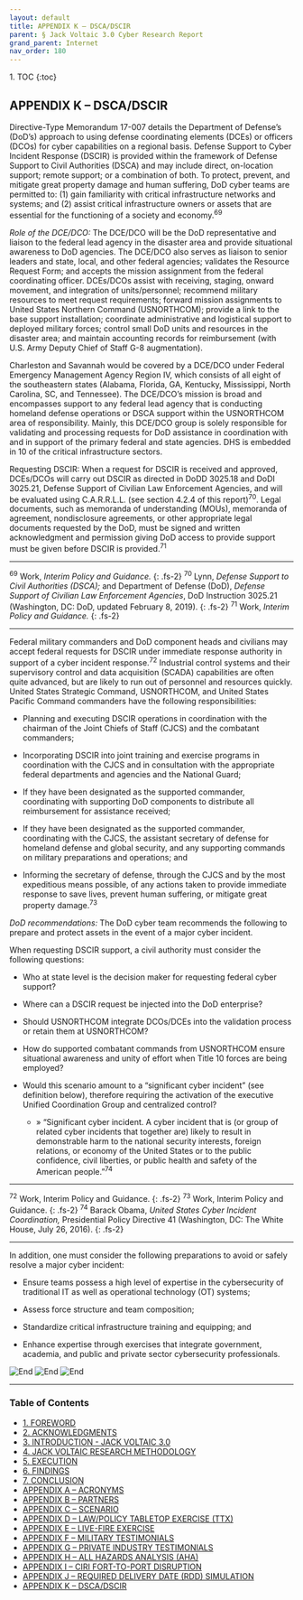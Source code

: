 ```yaml
---
layout: default
title: APPENDIX K – DSCA/DSCIR      
parent: § Jack Voltaic 3.0 Cyber Research Report 
grand_parent: Internet
nav_order: 180 
---
```

<style>
.dont-break-out {
  /* These are technically the same, but use both */
  overflow-wrap: break-word;
  word-wrap: break-word;

  -ms-word-break: break-all;
  /* This is the dangerous one in WebKit, as it breaks things wherever */
  word-break: break-all;
  /* Instead use this non-standard one: */
  word-break: break-word;
}
</style>

<div class="dont-break-out" markdown="1">
1. TOC
{:toc}

## APPENDIX K – DSCA/DSCIR
Directive-Type Memorandum 17-007 details the Department of Defense’s (DoD’s) approach to using defense coordinating elements (DCEs) or officers (DCOs) for cyber capabilities on a regional basis. Defense Support to Cyber Incident Response (DSCIR) is provided within the framework of Defense Support to Civil Authorities (DSCA) and may include direct, on-location support; remote support; or a combination of both. To protect, prevent, and mitigate great property damage and human suffering, DoD cyber teams are permitted to: (1) gain familiarity with critical infrastructure networks and systems; and (2) assist critical infrastructure owners or assets that are essential for the functioning of a society and economy.<sup>69</sup>

*Role of the DCE/DCO:* The DCE/DCO will be the DoD representative and liaison to the federal lead agency in the disaster area and provide situational awareness to DoD agencies. The DCE/DCO also serves as liaison to senior leaders and state, local, and other federal agencies; validates the Resource Request Form; and accepts the mission assignment from the federal coordinating officer. DCEs/DCOs assist with receiving, staging, onward movement, and integration of units/personnel; recommend military resources to meet request requirements; forward mission assignments to United States Northern Command (USNORTHCOM); provide a link to the base support installation; coordinate administrative and logistical support to deployed military forces; control small DoD units and resources in the disaster area; and maintain accounting records for reimbursement (with U.S. Army Deputy Chief of Staff G-8 augmentation).

Charleston and Savannah would be covered by a DCE/DCO under Federal Emergency Management Agency Region IV, which consists of all eight of the southeastern states (Alabama, Florida, GA, Kentucky, Mississippi, North Carolina, SC, and Tennessee). The DCE/DCO’s mission is broad and encompasses support to any federal lead agency that is conducting homeland defense operations or DSCA support within the USNORTHCOM area of responsibility. Mainly, this DCE/DCO group is solely responsible for validating and processing requests for DoD assistance in coordination with and in support of the primary federal and state agencies. DHS is embedded in 10 of the critical infrastructure sectors.

Requesting DSCIR: When a request for DSCIR is received and approved, DCEs/DCOs will carry out DSCIR as directed in DoDD 3025.18 and DoDI 3025.21, Defense Support of Civilian Law Enforcement Agencies, and will be evaluated using C.A.R.R.L.L. (see section 4.2.4 of this report)<sup>70</sup>. Legal documents, such as memoranda of understanding (MOUs), memoranda of agreement, nondisclosure agreements, or other appropriate legal documents requested by the DoD, must be signed and written acknowledgment and permission giving DoD access to provide support must be given before DSCIR is provided.<sup>71</sup>

***
<sup>69</sup> Work, *Interim Policy and Guidance.*
{: .fs-2}
<sup>70</sup> Lynn, *Defense Support to Civil Authorities (DSCA);* and Department of Defense (DoD), *Defense Support of Civilian Law Enforcement Agencies*, DoD Instruction 3025.21 (Washington, DC: DoD, updated February 8, 2019).
{: .fs-2}
<sup>71</sup> Work, *Interim Policy and Guidance.*
{: .fs-2}
***

Federal military commanders and DoD component heads and civilians may accept federal requests for DSCIR under immediate response authority in support of a cyber incident response.<sup>72</sup> Industrial control systems and their supervisory control and data acquisition (SCADA) capabilities are often quite advanced, but are likely to run out of personnel and resources quickly. United States Strategic Command, USNORTHCOM, and United States Pacific Command commanders have the following responsibilities:

- Planning and executing DSCIR operations in coordination with the chairman of the Joint Chiefs of Staff (CJCS) and the combatant commanders; 

- Incorporating DSCIR into joint training and exercise programs in coordination with the CJCS and in consultation with the appropriate federal departments and agencies and the National Guard; 

- If they have been designated as the supported commander, coordinating with supporting DoD components to distribute all reimbursement for assistance received; 

- If they have been designated as the supported commander, coordinating with the CJCS, the assistant secretary of defense for homeland defense and global security, and any supporting commands on military preparations and operations; and 

- Informing the secretary of defense, through the CJCS and by the most expeditious means possible, of any actions taken to provide immediate response to save lives, prevent human suffering, or mitigate great property damage.<sup>73</sup>

*DoD recommendations:* The DoD cyber team recommends the following to prepare and protect assets in the event of a major cyber incident.

When requesting DSCIR support, a civil authority must consider the following questions: 

- Who at state level is the decision maker for requesting federal cyber support? 

- Where can a DSCIR request be injected into the DoD enterprise? 

- Should USNORTHCOM integrate DCOs/DCEs into the validation process or retain them at USNORTHCOM? 

- How do supported combatant commands from USNORTHCOM ensure situational awareness and unity of effort when Title 10 forces are being employed? 

- Would this scenario amount to a “significant cyber incident” (see definition below), therefore requiring the activation of the executive Unified Coordination Group and centralized control? 

    - » “Significant cyber incident. A cyber incident that is (or group of related cyber incidents that together are) likely to result in demonstrable harm to the national security interests, foreign relations, or economy of the United States or to the public confidence, civil liberties, or public health and safety of the American people.”<sup>74</sup>

***
<sup>72</sup> Work, Interim Policy and Guidance.
{: .fs-2}
<sup>73</sup> Work, Interim Policy and Guidance.
{: .fs-2}
<sup>74</sup> Barack Obama, *United States Cyber Incident Coordination,* Presidential Policy Directive 41 (Washington, DC: The White House, July 26, 2016).
{: .fs-2}
***

In addition, one must consider the following preparations to avoid or safely resolve a major cyber incident: 

- Ensure teams possess a high level of expertise in the cybersecurity of traditional IT as well as operational technology (OT) systems; 

- Assess force structure and team composition; 

- Standardize critical infrastructure training and equipping; and 

- Enhance expertise through exercises that integrate government, academia, and public and private sector cybersecurity professionals.

![End](https://statics.bsafes.com/images/papers/jack-voltaic-3-0-cyber-research-report-end-1.png)
![End](https://statics.bsafes.com/images/papers/jack-voltaic-3-0-cyber-research-report-end-2.png)
![End](https://statics.bsafes.com/images/papers/jack-voltaic-3-0-cyber-research-report-end-3.png)

***

### Table of Contents

<ul><li> <a href="/docs/internet/jack-voltaic-3-0-cyber-research-report-1/">1. FOREWORD</a></li><li> <a href="/docs/internet/jack-voltaic-3-0-cyber-research-report-2/">2. ACKNOWLEDGMENTS</a></li><li> <a href="/docs/internet/jack-voltaic-3-0-cyber-research-report-3/">3. INTRODUCTION - JACK VOLTAIC 3.0</a></li><li> <a href="/docs/internet/jack-voltaic-3-0-cyber-research-report-4/">4. JACK VOLTAIC RESEARCH METHODOLOGY</a></li><li> <a href="/docs/internet/jack-voltaic-3-0-cyber-research-report-5/">5. EXECUTION</a></li><li> <a href="/docs/internet/jack-voltaic-3-0-cyber-research-report-6/">6. FINDINGS</a></li><li> <a href="/docs/internet/jack-voltaic-3-0-cyber-research-report-7/">7. CONCLUSION</a></li><li> <a href="/docs/internet/jack-voltaic-3-0-cyber-research-report-8/">APPENDIX A – ACRONYMS</a></li><li> <a href="/docs/internet/jack-voltaic-3-0-cyber-research-report-9/">APPENDIX B – PARTNERS</a></li><li> <a href="/docs/internet/jack-voltaic-3-0-cyber-research-report-10/">APPENDIX C – SCENARIO</a></li><li> <a href="/docs/internet/jack-voltaic-3-0-cyber-research-report-11/">APPENDIX D – LAW/POLICY TABLETOP EXERCISE (TTX)</a></li><li> <a href="/docs/internet/jack-voltaic-3-0-cyber-research-report-12/">APPENDIX E – LIVE-FIRE EXERCISE</a></li><li> <a href="/docs/internet/jack-voltaic-3-0-cyber-research-report-13/">APPENDIX F – MILITARY TESTIMONIALS</a></li><li> <a href="/docs/internet/jack-voltaic-3-0-cyber-research-report-14/">APPENDIX G – PRIVATE INDUSTRY TESTIMONIALS</a></li><li> <a href="/docs/internet/jack-voltaic-3-0-cyber-research-report-15/">APPENDIX H – ALL HAZARDS ANALYSIS (AHA)</a></li><li> <a href="/docs/internet/jack-voltaic-3-0-cyber-research-report-16/">APPENDIX I – CIRI FORT-TO-PORT DISRUPTION</a></li><li> <a href="/docs/internet/jack-voltaic-3-0-cyber-research-report-17/">APPENDIX J – REQUIRED DELIVERY DATE (RDD) SIMULATION</a></li><li> <a href="/docs/internet/jack-voltaic-3-0-cyber-research-report-18/">APPENDIX K – DSCA/DSCIR</a></li></ul>

</div>
